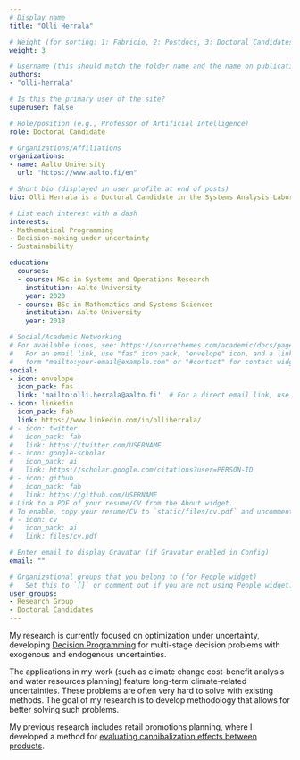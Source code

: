 ```yaml
---
# Display name
title: "Olli Herrala"

# Weight (for sorting: 1: Fabricio, 2: Postdocs, 3: Doctoral Candidates, 4: Research Assistants)
weight: 3

# Username (this should match the folder name and the name on publications)
authors:
- "olli-herrala"

# Is this the primary user of the site?
superuser: false

# Role/position (e.g., Professor of Artificial Intelligence)
role: Doctoral Candidate

# Organizations/Affiliations
organizations:
- name: Aalto University
  url: "https://www.aalto.fi/en"

# Short bio (displayed in user profile at end of posts)
bio: Olli Herrala is a Doctoral Candidate in the Systems Analysis Laboratory in Aalto University.

# List each interest with a dash
interests:
- Mathematical Programming
- Decision-making under uncertainty
- Sustainability

education:
  courses:
  - course: MSc in Systems and Operations Research
    institution: Aalto University
    year: 2020
  - course: BSc in Mathematics and Systems Sciences
    institution: Aalto University
    year: 2018

# Social/Academic Networking
# For available icons, see: https://sourcethemes.com/academic/docs/page-builder/#icons
#   For an email link, use "fas" icon pack, "envelope" icon, and a link in the
#   form "mailto:your-email@example.com" or "#contact" for contact widget.
social:
- icon: envelope
  icon_pack: fas
  link: 'mailto:olli.herrala@aalto.fi'  # For a direct email link, use "mailto:test@example.org".
- icon: linkedin
  icon_pack: fab
  link: https://www.linkedin.com/in/olliherrala/
# - icon: twitter
#   icon_pack: fab
#   link: https://twitter.com/USERNAME
# - icon: google-scholar
#   icon_pack: ai
#   link: https://scholar.google.com/citations?user=PERSON-ID
# - icon: github
#   icon_pack: fab
#   link: https://github.com/USERNAME
# Link to a PDF of your resume/CV from the About widget.
# To enable, copy your resume/CV to `static/files/cv.pdf` and uncomment the lines below.
# - icon: cv
#   icon_pack: ai
#   link: files/cv.pdf

# Enter email to display Gravatar (if Gravatar enabled in Config)
email: ""

# Organizational groups that you belong to (for People widget)
#   Set this to `[]` or comment out if you are not using People widget.
user_groups:
- Research Group
- Doctoral Candidates
---
```


My research is currently focused on optimization under uncertainty, developing [Decision Programming](https://github.com/gamma-opt/DecisionProgramming.jl) for multi-stage decision problems with exogenous and endogenous uncertainties. 

The applications in my work (such as climate change cost-benefit analysis and water resources planning) feature long-term climate-related uncertainties. These problems are often very hard to solve with existing methods. The goal of my research is to develop methodology that allows for better solving such problems.

My previous research includes retail promotions planning, where I developed a method for [evaluating cannibalization effects between products](https://sal.aalto.fi/publications/pdf-files/ther18_public.pdf).
